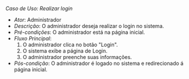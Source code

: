 *Caso de Uso: Realizar login*
- *Ator*: Administrador
- *Descrição*: O administrador deseja realizar o login no sistema.
- *Pré-condições*: O administrador está na página inicial.
- *Fluxo Principal*:
  1. O administrador clica no botão "Login".
  2. O sistema exibe a página de Login.
  3. O administrador preenche suas informações.
- *Pós-condição*: O administrador é logado no sistema e redirecionado á página inicial.
